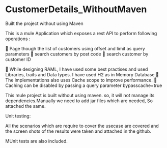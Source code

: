 # CustomerDetails_WithoutMaven
Built the project without using Maven

This is a mule Application which exposes a rest API to perform following operations :

	Page though the list of customers using offset and limit as query parameters 	search customers by post code 
	search customer by customer ID

	While designing RAML, I have used some best practises and used Libraries, traits and Data types. 
I have used H2 as in Memory Database 	The implementations also uses Cache scope to improve performance.
	Caching can be disabled by passing a query parameter bypasscache=true

This mule project is built without using maven. so, it will not manage its dependencies.Manually we need to add jar files 
which are needed, So attached the same.

Unit testing:

All the scenarios which are require to cover the usecase are covered and the screen shots of the results were taken and attached in the
github.


MUnit tests are also included.

